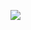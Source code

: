 ![](https://github.com/lipsch0/V2TRUMP/blob/master/U/UNIDECODE/BLOCK/Design%20Specs/MicroHex%20%C2%A9/ArtBoard%20Image%20(433).jpg)
